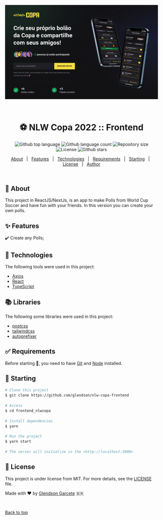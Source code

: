 <div align="center" id="top"> 
  <img src=".github\print.png" alt="Web Application" />

  &#xa0;

  <!-- <a href="https://web.netlify.app">Demo</a> -->
</div>

<h1 align="center">⚽️ NLW Copa 2022 :: Frontend 
</h1>

<p align="center">
  <img alt="Github top language" src="https://img.shields.io/github/languages/top/glendson/nlw-copa-frontend?color=56BEB8">
  <img alt="Github language count" src="https://img.shields.io/github/languages/count/glendson/nlw-copa-frontend?color=56BEB8">
  <img alt="Repository size" src="https://img.shields.io/github/repo-size/glendson/nlw-copa-frontend?color=56BEB8">
  <img alt="License" src="https://img.shields.io/github/license/glendson/nlw-copa-frontend?color=56BEB8">
  <img alt="Github stars" src="https://img.shields.io/github/stars/glendson/nlw-copa-frontend?color=56BEB8" />
</p>

<!-- Status -->

<!-- <h4 align="center"> 
	🚧  Web 🚀 Under construction...  🚧
</h4> 

<hr> -->

<p align="center">
  <a href="#dart-about">About</a> &#xa0; | &#xa0; 
  <a href="#sparkles-features">Features</a> &#xa0; | &#xa0;
  <a href="#rocket-technologies">Technologies</a> &#xa0; | &#xa0;
  <a href="#white_check_mark-requirements">Requirements</a> &#xa0; | &#xa0;
  <a href="#checkered_flag-starting">Starting</a> &#xa0; | &#xa0;
  <a href="#memo-license">License</a> &#xa0; | &#xa0;
  <a href="https://github.com/glendson" target="_blank">Author</a>
</p>

<br>

## :dart: About ##

This project in ReactJS/NextJs, is an app to make Polls from World Cup Soccer and have fun with your friends. In this version you can create your own polls.


## :sparkles: Features ##

:heavy_check_mark: Create any Polls;

## :rocket: Technologies ##

The following tools were used in this project:

- [Axios](https://axios-http.com/)
- [React](https://pt-br.reactjs.org/)
- [TypeScript](https://www.typescriptlang.org/)

## 📚️ Libraries ##

The following some libraries were used in this project:

- [postcss](https://postcss.org/)
- [tailwindcss](https://tailwindcss.com/)
- [autoprefixer](https://autoprefixer.github.io/)

## :white_check_mark: Requirements ##

Before starting :checkered_flag:, you need to have [Git](https://git-scm.com) and [Node](https://nodejs.org/en/) installed.

## :checkered_flag: Starting ##

```bash
# Clone this project
$ git clone https://github.com/glendson/nlw-copa-frontend

# Access
$ cd frontend_nlwcopa

# Install dependencies
$ yarn

# Run the project
$ yarn start

# The server will initialize in the <http://localhost:3000>
```

## :memo: License ##

This project is under license from MIT. For more details, see the [LICENSE](LICENSE.md) file.


Made with :heart: by <a href="https://github.com/glendson" target="_blank">Glendson Garcete</a> 🇧🇷

&#xa0;

<a href="#top">Back to top</a>